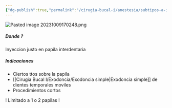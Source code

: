 ```yaml
---
{"dg-publish":true,"permalink":"/cirugia-bucal-i/anestesia/subtipos-a-i/papilar/"}
---
```


![Pasted image 20231009170248.png](/img/user/Cirugia%20Bucal%20I/Medias/Pasted%20image%2020231009170248.png)

##### Donde ?
Inyeccion justo en papila interdentaria

##### Indicaciones 
- Ciertos ttos sobre la papila
- [[Cirugia Bucal I/Exodoncia/Exodoncia simple\|Exodoncia simple]] de dientes temporales moviles
- Procedimientos cortos

! Limitado a 1 o 2 papilas !

